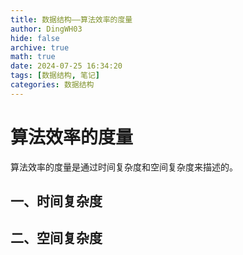 ```yaml
---
title: 数据结构——算法效率的度量
author: DingWH03
hide: false
archive: true
math: true
date: 2024-07-25 16:34:20
tags: [数据结构, 笔记]
categories: 数据结构
---
```

# 算法效率的度量

算法效率的度量是通过时间复杂度和空间复杂度来描述的。

## 一、时间复杂度

## 二、空间复杂度